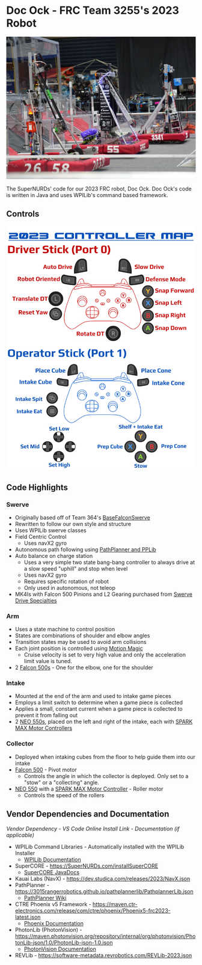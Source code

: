 # **Doc Ock** - FRC Team 3255's 2023 Robot
![Photo of our robot at the San Diego Regional](src/main/documentation/robotphotoSDR.JPG)

The SuperNURDs' code for our 2023 FRC robot, Doc Ock. Doc Ock's code is written in Java and uses WPILib's command based framework.

## Controls
![Controller Map](src/main/documentation/controllerMap2023.png)

## Code Highlights

### Swerve
* Originally based off of Team 364's [BaseFalconSwerve](https://github.com/Team364/BaseFalconSwerve)
* Rewritten to follow our own style and structure
* Uses WPILib swerve classes
* Field Centric Control
  * Uses navX2 gyro
* Autonomous path following using [PathPlanner and PPLib](https://github.com/mjansen4857/pathplanner)
* Auto balance on charge station
  * Uses a very simple two state bang-bang controller to always drive at a slow speed "uphill" and stop when level
  * Uses navX2 gyro
  * Requires specific rotation of robot
  * Only used in autonomous, not teleop
* MK4Is with Falcon 500 Pinions and L2 Gearing purchased from [Swerve Drive Specialties](https://www.swervedrivespecialties.com/products/mk4i-swerve-module)

### Arm
* Uses a state machine to control position
* States are combinations of shoulder and elbow angles
* Transition states may be used to avoid arm collisions
* Each joint position is controlled using [Motion Magic](https://v5.docs.ctr-electronics.com/en/stable/ch16_ClosedLoop.html#motion-magic-position-velocity-current-closed-loop-closed-loop)
  * Cruise velocity is set to very high value and only the acceleration limit value is tuned.
* 2 [Falcon 500s](https://www.vexrobotics.com/pro/falcon-500) - One for the elbow, one for the shoulder
  
### Intake
* Mounted at the end of the arm and used to intake game pieces
* Employs a limit switch to determine when a game piece is collected
* Applies a small, constant current when a game piece is collected to prevent it from falling out
* 2 [NEO 550s](https://www.revrobotics.com/rev-21-1651/), placed on the left and right of the intake, each with [SPARK MAX Motor Controllers](https://www.revrobotics.com/rev-11-2158/)

### Collector
* Deployed when intaking cubes from the floor to help guide them into our intake
* [Falcon 500](https://www.vexrobotics.com/pro/falcon-500) - Pivot motor
  * Controls the angle in which the collector is deployed. Only set to a "stow" or a "collecting" angle.
* [NEO 550](https://www.revrobotics.com/rev-21-1651/) with a [SPARK MAX Motor Controller](https://www.revrobotics.com/rev-11-2158/) - Roller motor
  * Controls the speed of the rollers

## Vendor Dependencies and Documentation
*Vendor Dependency - VS Code Online Install Link - Documentation (if applicable)*
* WPILib Command Libraries - Automatically installed with the WPILib Installer
  * [WPILib Documentation](https://docs.wpilib.org/en/stable/index.html)
* SuperCORE - https://SuperNURDs.com/installSuperCORE
  * [SuperCORE JavaDocs](https://frcteam3255.github.io/SuperCORE/releases/com/frcteam3255/supercore/javadoc-latest/)
* Kauai Labs (NavX) - https://dev.studica.com/releases/2023/NavX.json
* PathPlanner - https://3015rangerrobotics.github.io/pathplannerlib/PathplannerLib.json
  * [PathPlanner Wiki](https://github.com/mjansen4857/pathplanner/wiki)
* CTRE Phoenix v5 Framework - https://maven.ctr-electronics.com/release/com/ctre/phoenix/Phoenix5-frc2023-latest.json
  * [Phoenix Documentation](https://v5.docs.ctr-electronics.com/en/stable/)
* PhotonLib (PhotonVision) - https://maven.photonvision.org/repository/internal/org/photonvision/PhotonLib-json/1.0/PhotonLib-json-1.0.json
  * [PhotonVision Documentation](https://docs.photonvision.org/en/latest/)
* REVLib - https://software-metadata.revrobotics.com/REVLib-2023.json
  
